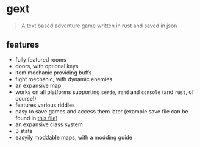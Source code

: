 # gext
> A text based adventure game written in rust and saved in json
## features
- fully featured rooms
- doors, with optional keys
- item mechanic providing buffs
- fight mechanic, with dynamic enemies
- an expansive map
- works on all platforms supporting `serde`, `rand` and `console` (and `rust`, of course!)
- features various riddles
- easy to save games and access them later (example save file can be found in [this file](gext.save.json))
- an expansive class system
- 3 stats
- easyily moddable maps, with a modding guide